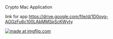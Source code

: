 Crypto Mac Application 

link for app https://drive.google.com/file/d/1D0ovg-AGGzFu6c100LAbMMSpScKWyty

<a href="https://imgflip.com/gif/3bnc55"><img src="https://i.imgflip.com/3bnc55.gif" title="made at imgflip.com"/></a>
